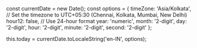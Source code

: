 const currentDate = new Date();
const options = {
  timeZone: 'Asia/Kolkata', // Set the timezone to UTC+05:30 (Chennai, Kolkata, Mumbai, New Delhi)
  hour12: false, // Use 24-hour format
  year: 'numeric',
  month: '2-digit',
  day: '2-digit',
  hour: '2-digit',
  minute: '2-digit',
  second: '2-digit'
};

this.today = currentDate.toLocaleString('en-IN', options);
